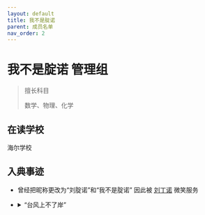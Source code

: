 ```yaml
---
layout: default
title: 我不是腚诺
parent: 成员名单
nav_order: 2
---
```


# 我不是腚诺 <a class="label label-green">管理组</a>

<blockquote class="note-title"><p>擅长科目</p><p>数学、物理、化学</p></blockquote>

## 在读学校
海尔学校

## 入典事迹
- 曾经把昵称更改为“刘腚诺”和“我不是腚诺” 因此被 [刘丁诺](https://liubanlaobanzhang.github.io/study-together-docs/docs/user-list/10.html) 微笑服务

- <details><summary>“台风上不了岸”</summary><img src="https://ghproxy.com/https://raw.githubusercontent.com/liubanlaobanzhang/study-together-docs/main/assets/user2-1.png">

